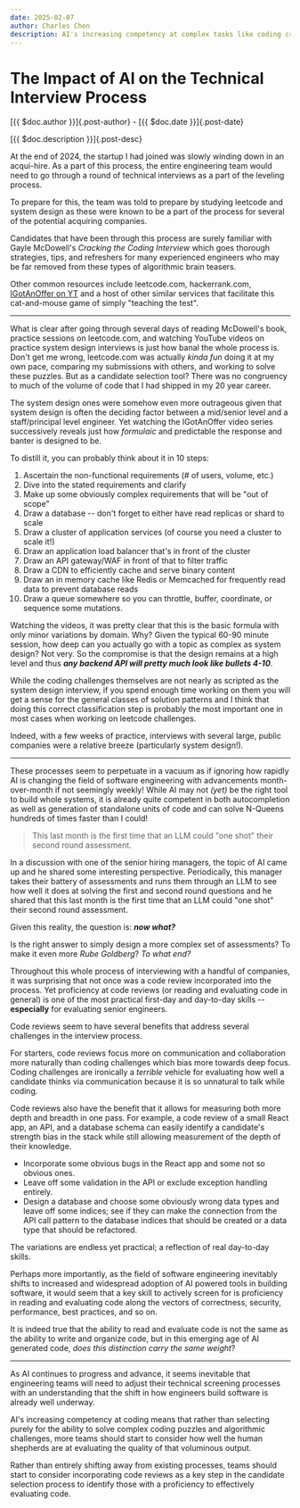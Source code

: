 ```yaml
---
date: 2025-02-07
author: Charles Chen
description: AI's increasing competency at complex tasks like coding creates a boon for teams that want to harness AI to boost productivity.  However, many teams haven't stopped to rethink their technical candidate screening and qualification process to account for these rapid changes.
---
```


# The Impact of AI on the Technical Interview Process

[{{ $doc.author }}]{.post-author} - [{{ $doc.date }}]{.post-date}

[{{ $doc.description }}]{.post-desc}

At the end of 2024, the startup I had joined was slowly winding down in an acqui-hire.  As a part of this process, the entire engineering team would need to go through a round of technical interviews as a part of the leveling process.

To prepare for this, the team was told to prepare by studying leetcode and system design as these were known to be a part of the process for several of the potential acquiring companies.

Candidates that have been through this process are surely familiar with Gayle McDowell's *Cracking the Coding Interview* which goes thorough strategies, tips, and refreshers for many experienced engineers who may be far removed from these types of algorithmic brain teasers.

Other common resources include leetcode.com, hackerrank.com, [IGotAnOffer on YT](https://www.youtube.com/@IGotAnOffer-Engineering) and a host of other similar services that facilitate this cat-and-mouse game of simply "teaching the test".

---

What is clear after going through several days of reading McDowell's book, practice sessions on leetcode.com, and watching YouTube videos on practice system design interviews is just how banal the whole process is. Don't get me wrong, leetcode.com was actually *kinda fun* doing it at my own pace, comparing my submissions with others, and working to solve these puzzles.  But as a candidate selection tool? There was no congruency to much of the volume of code that I had shipped in my 20 year career.

The system design ones were somehow even more outrageous given that system design is often the deciding factor between a mid/senior level and a staff/principal level engineer.  Yet watching the IGotAnOffer video series successively reveals just how *formulaic* and predictable the response and banter is designed to be.

To distill it, you can probably think about it in 10 steps:

1. Ascertain the non-functional requirements (# of users, volume, etc.)
2. Dive into the stated requirements and clarify
3. Make up some obviously complex requirements that will be "out of scope"
4. Draw a database -- don't forget to either have read replicas or shard to scale
5. Draw a cluster of application services (of course you need a cluster to scale it!)
6. Draw an application load balancer that's in front of the cluster
7. Draw an API gateway/WAF in front of that to filter traffic
8. Draw a CDN to efficiently cache and serve binary content
9. Draw an in memory cache like Redis or Memcached for frequently read data to prevent database reads
10. Draw a queue somewhere so you can throttle, buffer, coordinate, or sequence some mutations.

Watching the videos, it was pretty clear that this is the basic formula with only minor variations by domain.  Why? Given the typical 60-90 minute session, how deep can you actually go with a topic as complex as system design?  Not very.  So the compromise is that the design remains at a high level and thus ***any backend API will pretty much look like bullets 4-10***.

While the coding challenges themselves are not nearly as scripted as the system design interview, if you spend enough time working on them you will get a sense for the general classes of solution patterns and I think that doing this correct classification step is probably the most important one in most cases when working on leetcode challenges.

Indeed, with a few weeks of practice, interviews with several large, public companies were a relative breeze (particularly system design!).

---

These processes seem to perpetuate in a vacuum as if ignoring how rapidly AI is changing the field of software engineering with advancements month-over-month if not seemingly weekly!  While AI may not *(yet)* be the right tool to build whole systems, it is already quite competent in both autocompletion as well as generation of standalone units of code and can solve N-Queens hundreds of times faster than I could!

> This last month is the first time that an LLM could "one shot" their second round assessment.

In a discussion with one of the senior hiring managers, the topic of AI came up and he shared some interesting perspective.  Periodically, this manager takes their battery of assessments and runs them through an LLM to see how well it does at solving the first and second round questions and he shared that this last month is the first time that an LLM could "one shot" their second round assessment.

Given this reality, the question is: ***now what?***

Is the right answer to simply design a more complex set of assessments?  To make it even more *Rube Goldberg*? *To what end?*

Throughout this whole process of interviewing with a handful of companies, it was surprising that not once was a code review incorporated into the process.  Yet proficiency at code reviews (or reading and evaluating code in general) is one of the most practical first-day and day-to-day skills -- **especially** for evaluating senior engineers.

Code reviews seem to have several benefits that address several challenges in the interview process.

For starters, code reviews focus more on communication and collaboration more naturally than coding challenges which bias more towards deep focus.  Coding challenges are ironically a *terrible* vehicle for evaluating how well a candidate thinks via communication because it is so unnatural to talk while coding.

Code reviews also have the benefit that it allows for measuring both more depth and breadth in one pass.  For example, a code review of a small React app, an API, and a database schema can easily identify a candidate's strength bias in the stack while still allowing measurement of the depth of their knowledge.

- Incorporate some obvious bugs in the React app and some not so obvious ones.
- Leave off some validation in the API or exclude exception handling entirely.
- Design a database and choose some obviously wrong data types and leave off some indices; see if they can make the connection from the API call pattern to the database indices that should be created or a data type that should be refactored.

The variations are endless yet practical; a reflection of real day-to-day skills.

Perhaps more importantly, as the field of software engineering inevitably shifts to increased and widespread adoption of AI powered tools in building software, it would seem that a key skill to actively screen for is proficiency in reading and evaluating code along the vectors of correctness, security, performance, best practices, and so on.

It is indeed true that the ability to read and evaluate code is not the same as the ability to write and organize code, but in this emerging age of AI generated code, *does this distinction carry the same weight*?

---

As AI continues to progress and advance, it seems inevitable that engineering teams will need to adjust their technical screening processes with an understanding that the shift in how engineers build software is already well underway.

AI's increasing competency at coding means that rather than selecting purely for the ability to solve complex coding puzzles and algorithmic challenges, more teams should start to consider how well the human shepherds are at evaluating the quality of that voluminous output.

Rather than entirely shifting away from existing processes, teams should start to consider incorporating code reviews as a key step in the candidate selection process to identify those with a proficiency to effectively evaluating code.
